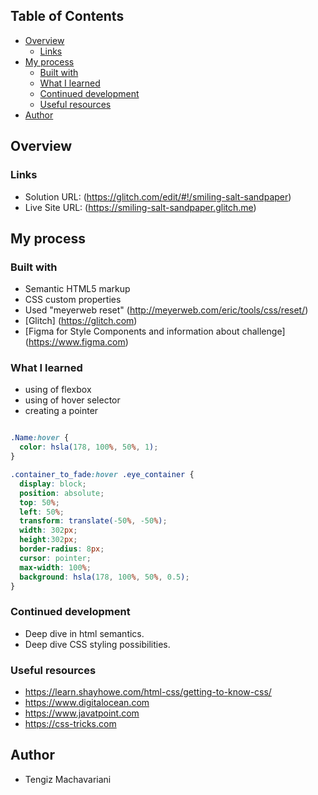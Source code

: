
## Table of Contents

- [Overview](#overview)
  - [Links](#links)
- [My process](#my-process)
  - [Built with](#built-with)
  - [What I learned](#what-i-learned)
  - [Continued development](#continued-development)
  - [Useful resources](#useful-resources)
- [Author](#author)

## Overview

### Links

- Solution URL: (https://glitch.com/edit/#!/smiling-salt-sandpaper)
- Live Site URL: (https://smiling-salt-sandpaper.glitch.me)

## My process

### Built with

- Semantic HTML5 markup
- CSS custom properties
- Used "meyerweb reset" (http://meyerweb.com/eric/tools/css/reset/)
- [Glitch] (https://glitch.com)
- [Figma for Style Components and information about challenge] (https://www.figma.com)

### What I learned

- using of flexbox
- using of hover selector
- creating a pointer

```css

.Name:hover {
  color: hsla(178, 100%, 50%, 1);
}

.container_to_fade:hover .eye_container {
  display: block;
  position: absolute;
  top: 50%;
  left: 50%;
  transform: translate(-50%, -50%);
  width: 302px;
  height:302px;
  border-radius: 8px;
  cursor: pointer;
  max-width: 100%;
  background: hsla(178, 100%, 50%, 0.5);
}
```

### Continued development

- Deep dive in html semantics.
- Deep dive CSS styling possibilities.

### Useful resources

- https://learn.shayhowe.com/html-css/getting-to-know-css/
- https://www.digitalocean.com
- https://www.javatpoint.com
- https://css-tricks.com

## Author

- Tengiz Machavariani